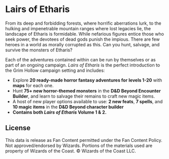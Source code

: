 # Lairs of Etharis

From its deep and forbidding forests, where horrific aberrations lurk, to the hulking and impenetrable mountain ranges where lost legacies lie, the landscape of Etharis is formidable. While nefarious figures entice those who seek power, the devotees of dead gods punish the impious. There are few heroes in a world as morally corrupted as this. Can you hunt, salvage, and survive the monsters of Etharis?

Each of the adventures contained within can be run by themselves or as part of an ongoing campaign. *Lairs of Etharis* is the perfect introduction to the Grim Hollow campaign setting and includes:

- Explore **20 ready-made horror fantasy adventures for** **levels 1-20** with **maps** for each one.
- Hunt **75+ new horror-themed monsters** in the **D&D Beyond Encounter Builder**, and learn to salvage their remains to craft new magic items.
- A host of new player options available to use: **2 new feats**, **7 spells**, and **10 magic items** in the **D&D Beyond character builder**
- **Contains both *Lairs of Etharis* Volume 1 & 2.**



## License

This data is release as Fan Content permitted under the Fan Content Policy. Not approved/endorsed by Wizards. Portions of the materials used are property of Wizards of the Coast. © Wizards of the Coast LLC.

